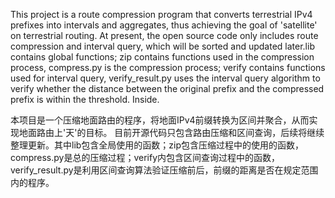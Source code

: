 This project is a route compression program that converts terrestrial IPv4 prefixes into intervals and aggregates, thus achieving the goal of 'satellite' on terrestrial routing.
At present, the open source code only includes route compression and interval query, which will be sorted and updated later.lib contains global functions; zip contains functions used in the compression process, compress.py is the compression process; verify contains functions used for interval query, verify_result.py uses the interval query algorithm to verify whether the distance between the original prefix and the compressed prefix is within the threshold. Inside.

本项目是一个压缩地面路由的程序，将地面IPv4前缀转换为区间并聚合，从而实现地面路由上'天'的目标。
目前开源代码只包含路由压缩和区间查询，后续将继续整理更新。其中lib包含全局使用的函数；zip包含压缩过程中的使用的函数，compress.py是总的压缩过程；verify内包含区间查询过程中的函数，verify_result.py是利用区间查询算法验证压缩前后，前缀的距离是否在规定范围内的程序。